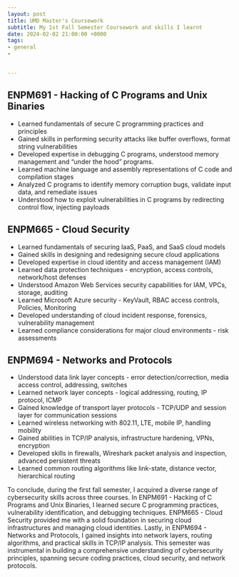 ```yaml
---
layout: post
title: UMD Master's Coursework
subtitle: My 1st Fall Semester Coursework and skills I learnt
date: 2024-02-02 21:00:00 +0000
tags:
- general
- 


---
```



## ENPM691 - Hacking of C Programs and Unix Binaries

* Learned fundamentals of secure C programming practices and principles
* Gained skills in performing security attacks like buffer overflows, format string vulnerabilities
* Developed expertise in debugging C programs, understood memory management and “under the hood” programs.
* Learned machine language and assembly representations of C code and compilation stages
* Analyzed C programs to identify memory corruption bugs, validate input data, and remediate issues
* Understood how to exploit vulnerabilities in C programs by redirecting control flow, injecting payloads

## ENPM665 - Cloud Security

* Learned fundamentals of securing IaaS, PaaS, and SaaS cloud models
* Gained skills in designing and redesigning secure cloud applications
* Developed expertise in cloud identity and access management (IAM)
* Learned data protection techniques - encryption, access controls, network/host defenses
* Understood Amazon Web Services security capabilities for IAM, VPCs, storage, auditing
* Learned Microsoft Azure security - KeyVault, RBAC access controls, Policies, Monitoring
* Developed understanding of cloud incident response, forensics, vulnerability management
* Learned compliance considerations for major cloud environments - risk assessments

## ENPM694 - Networks and Protocols

* Understood data link layer concepts - error detection/correction, media access control, addressing, switches
* Learned network layer concepts - logical addressing, routing, IP protocol, ICMP
* Gained knowledge of transport layer protocols - TCP/UDP and session layer for communication sessions
* Learned wireless networking with 802.11, LTE, mobile IP, handling mobility
* Gained abilities in TCP/IP analysis, infrastructure hardening, VPNs, encryption
* Developed skills in firewalls, Wireshark packet analysis and inspection, advanced persistent threats
* Learned common routing algorithms like link-state, distance vector, hierarchical routing

To conclude, during the first fall semester, I acquired a diverse range of cybersecurity skills across three courses. In ENPM691 - Hacking of C Programs and Unix Binaries, I learned secure C programming practices, vulnerability identification, and debugging techniques. ENPM665 - Cloud Security provided me with a solid foundation in securing cloud infrastructures and managing cloud identities. Lastly, in ENPM694 - Networks and Protocols, I gained insights into network layers, routing algorithms, and practical skills in TCP/IP analysis. This semester was instrumental in building a comprehensive understanding of cybersecurity principles, spanning secure coding practices, cloud security, and network protocols.